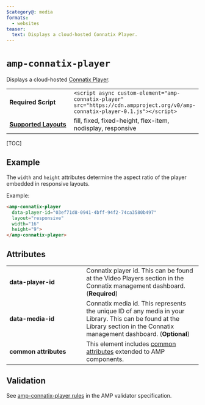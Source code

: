 ```yaml
---
$category@: media
formats:
  - websites
teaser:
  text: Displays a cloud-hosted Connatix Player.
---
```

<!--
Copyright 2019 The AMP HTML Authors. All Rights Reserved.

Licensed under the Apache License, Version 2.0 (the "License");
you may not use this file except in compliance with the License.
You may obtain a copy of the License at

      http://www.apache.org/licenses/LICENSE-2.0

Unless required by applicable law or agreed to in writing, software
distributed under the License is distributed on an "AS-IS" BASIS,
WITHOUT WARRANTIES OR CONDITIONS OF ANY KIND, either express or implied.
See the License for the specific language governing permissions and
limitations under the License.
-->

# `amp-connatix-player`

Displays a cloud-hosted <a href="https://www.connatix.com/">Connatix Player</a>.

<table>
  <tr>
    <td width="40%"><strong>Required Script</strong></td>
    <td><code>&lt;script async custom-element="amp-connatix-player" src="https://cdn.ampproject.org/v0/amp-connatix-player-0.1.js">&lt;/script></code></td>
  </tr>
  <tr>
    <td class="col-fourty"><strong><a href="https://www.ampproject.org/docs/guides/responsive/control_layout.html">Supported Layouts</a></strong></td>
    <td>fill, fixed, fixed-height, flex-item, nodisplay, responsive</td>
  </tr>
</table>

[TOC]

## Example

The `width` and `height` attributes determine the aspect ratio of the player embedded in responsive layouts.

Example:

```html
<amp-connatix-player 
  data-player-id="03ef71d8-0941-4bff-94f2-74ca3580b497"
  layout="responsive"
  width="16"
  height="9">
</amp-connatix-player>
```

## Attributes

<table>
  <tr>
    <td width="40%"><strong>data-player-id</strong></td>
    <td>Connatix player id. This can be found at the Video Players section in the Connatix management dashboard</a>. (<strong>Required</strong>)</td>
  </tr>
  <tr>
    <td width="40%"><strong>data-media-id</strong></td>
    <td>Connatix media id. This represents the unique ID of any media in your Library. This can be found at the Library section in the <a>Connatix management dashboard</a>. (<strong>Optional</strong>)</td>
  </tr>
  <tr>
    <td width="40%"><strong>common attributes</strong></td>
    <td>This element includes <a href="https://www.ampproject.org/docs/reference/common_attributes">common attributes</a> extended to AMP components.</td>
  </tr>
</table>

## Validation
See [amp-connatix-player rules](https://github.com/ampproject/amphtml/blob/master/extensions/amp-connatix-player/validator-amp-connatix-player.protoascii) in the AMP validator specification.
